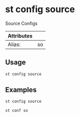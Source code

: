 # st config source

Source Configs

| Attributes       | &nbsp;
|------------------|-------------
| Alias:           | so

## Usage

```bash
st config source
```

## Examples

```bash
st config source
```

```bash
st conf so
```


